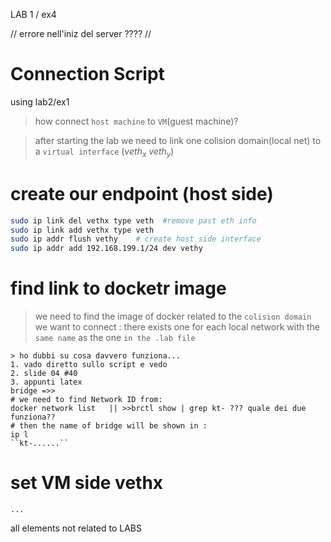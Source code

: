 LAB 1 / ex4

// errore nell'iniz del server ???? // 




# Connection Script

using lab2/ex1

> how connect `host machine` to `VM`(guest machine)?

> after starting the lab we need to link one colision domain(local net) to a `virtual interface` ($veth_x\ veth_y$)

# create our endpoint (host side)

```bash
sudo ip link del vethx type veth  #remove past eth info
sudo ip link add vethx type veth
sudo ip addr flush vethy    # create host side interface
sudo ip addr add 192.168.199.1/24 dev vethy 
```

# find link to docketr image

> we need to find the image of docker related to the `colision domain` we want to connect : there exists one for each local network with the `same name` as the one `in the .lab file`
```
> ho dubbi su cosa davvero funziona...
1. vado diretto sullo script e vedo
2. slide 04 #40
3. appunti latex
bridge =>>  
# we need to find Network ID from:
docker network list   || >>brctl show | grep kt- ??? quale dei due funziona??
# then the name of bridge will be shown in :
ip l 
``kt-......``
```

# set VM side vethx
```
...
```




all elements not related to LABS 